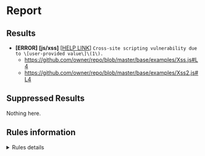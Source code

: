 # Report
## Results

- **[ERROR]** **[js/xss]** [[HELP LINK](undefined)] `Cross-site scripting vulnerability due to \[user-provided value\]\(1\).`
    - https://github.com/owner/repo/blob/master/base/examples/Xss.js#L4
    - https://github.com/owner/repo/blob/master/base/examples/Xss2.js#L4



## Suppressed Results

Nothing here.



## Rules information
<!-- Rule Info -->
<details><summary>Rules details</summary>


    - js/xss [error] 

    > Client-side cross-site scripting


## Tool information
- Name: CodeQL command-line toolchain
- Organization: GitHub
- Version: 2.2.4
